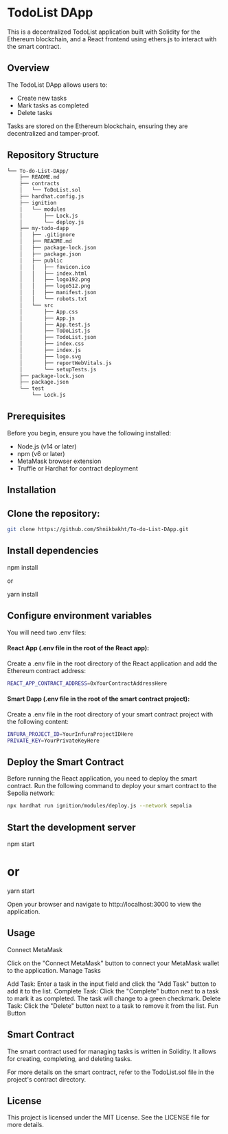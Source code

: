 # TodoList DApp

This is a decentralized TodoList application built with Solidity for the Ethereum blockchain, and a React frontend using ethers.js to interact with the smart contract.

## Overview

The TodoList DApp allows users to:

- Create new tasks
- Mark tasks as completed
- Delete tasks

Tasks are stored on the Ethereum blockchain, ensuring they are decentralized and tamper-proof.

## Repository Structure
```sh
└── To-do-List-DApp/
    ├── README.md
    ├── contracts
    │   └── ToDoList.sol
    ├── hardhat.config.js
    ├── ignition
    │   └── modules
    │       ├── Lock.js
    │       └── deploy.js
    ├── my-todo-dapp
    │   ├── .gitignore
    │   ├── README.md
    │   ├── package-lock.json
    │   ├── package.json
    │   ├── public
    │   │   ├── favicon.ico
    │   │   ├── index.html
    │   │   ├── logo192.png
    │   │   ├── logo512.png
    │   │   ├── manifest.json
    │   │   └── robots.txt
    │   └── src
    │       ├── App.css
    │       ├── App.js
    │       ├── App.test.js
    │       ├── ToDoList.js
    │       ├── TodoList.json
    │       ├── index.css
    │       ├── index.js
    │       ├── logo.svg
    │       ├── reportWebVitals.js
    │       └── setupTests.js
    ├── package-lock.json
    ├── package.json
    └── test
        └── Lock.js
```

## Prerequisites

Before you begin, ensure you have the following installed:

- Node.js (v14 or later)
- npm (v6 or later)
- MetaMask browser extension
- Truffle or Hardhat for contract deployment

## Installation

## Clone the repository:

```bash
git clone https://github.com/Shnikbakht/To-do-List-DApp.git
```

## Install dependencies

npm install

or

yarn install

## Configure environment variables

You will need two .env files:

#### React App (.env file in the root of the React app):

Create a .env file in the root directory of the React application and add the Ethereum contract address:

```sh
REACT_APP_CONTRACT_ADDRESS=0xYourContractAddressHere
```

#### Smart Dapp (.env file in the root of the smart contract project):

Create a .env file in the root directory of your smart contract project with the following content:

```sh
INFURA_PROJECT_ID=YourInfuraProjectIDHere
PRIVATE_KEY=YourPrivateKeyHere
```

## Deploy the Smart Contract

Before running the React application, you need to deploy the smart contract. Run the following command to deploy your smart contract to the Sepolia network:

```sh
npx hardhat run ignition/modules/deploy.js --network sepolia
```

## Start the development server

npm start

# or

yarn start

Open your browser and navigate to http://localhost:3000 to view the application.

## Usage

Connect MetaMask

Click on the "Connect MetaMask" button to connect your MetaMask wallet to the application.
Manage Tasks

Add Task: Enter a task in the input field and click the "Add Task" button to add it to the list.
Complete Task: Click the "Complete" button next to a task to mark it as completed. The task will change to a green checkmark.
Delete Task: Click the "Delete" button next to a task to remove it from the list.
Fun Button

## Smart Contract

The smart contract used for managing tasks is written in Solidity. It allows for creating, completing, and deleting tasks.

For more details on the smart contract, refer to the TodoList.sol file in the project's contract directory.

## License

This project is licensed under the MIT License. See the LICENSE file for more details.
